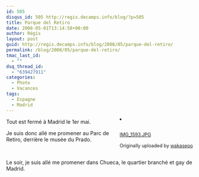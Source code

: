 ```yaml
---
id: 505
disqus_id: 505 http://regis.decamps.info/blog/?p=505
title: Parque del Retiro
date: 2008-05-01T13:14:58+00:00
author: Régis
layout: post
guid: http://regis.decamps.info/blog/2008/05/parque-del-retiro/
permalink: /blog/2008/05/parque-del-retiro/
tmac_last_id:
  - ""
dsq_thread_id:
  - "639427911"
categories:
  - Photo
  - Vacances
tags:
  - Espagne
  - Madrid
---
```

<div style="float: right; margin-left: 10px; margin-bottom: 10px;">
  <a href="http://www.flickr.com/photos/wakaseoo/2464204992/" title="photo sharing"><img src="http://farm3.static.flickr.com/2221/2464204992_cbd270a30d_m.jpg" alt="" style="border: solid 2px #000000;" /></a><br /> <br /> <span style="font-size: 0.9em; margin-top: 0px;"><br /> <a href="http://www.flickr.com/photos/wakaseoo/2464204992/">IMG_1593.JPG</a><br /> <br /> Originally uploaded by <a href="http://www.flickr.com/people/wakaseoo/">wakaseoo</a><br /> </span>
</div>

Tout est fermé à Madrid le 1er mai.

Je suis donc allé me promener au Parc de Retiro, derrière le musée du Prado.
  
<br clear="all" />

Le soir, je suis allé me promener dans Chueca, le quartier branché et gay de Madrid.
